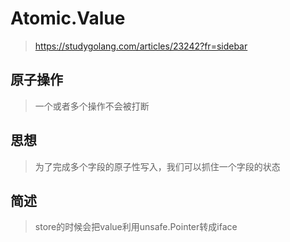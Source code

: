 # Atomic.Value

> https://studygolang.com/articles/23242?fr=sidebar



## 原子操作

> 一个或者多个操作不会被打断

## 思想

> 为了完成多个字段的原子性写入，我们可以抓住一个字段的状态

## 简述

> store的时候会把value利用unsafe.Pointer转成iface



